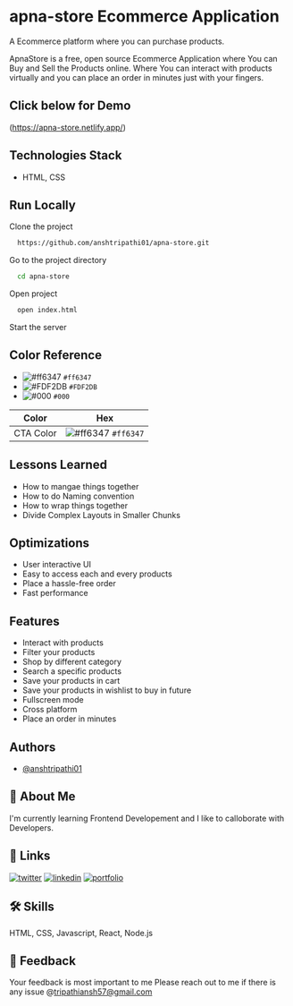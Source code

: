 # apna-store Ecommerce Application
A Ecommerce platform where you can purchase products.

ApnaStore is a free, open source Ecommerce Application where You can Buy and Sell the Products online. 
Where You can interact with products virtually and you can place an order in minutes just with your fingers.

## Click below for Demo

(https://apna-store.netlify.app/)

## Technologies Stack

- HTML, CSS


## Run Locally

Clone the project

```bash
  https://github.com/anshtripathi01/apna-store.git
```

Go to the project directory

```bash
  cd apna-store
```

Open project

```bash
  open index.html
```

Start the server

## Color Reference
- ![#ff6347](https://via.placeholder.com/15/ff6347/000000?text=+) `#ff6347`
- ![#FDF2DB](https://via.placeholder.com/15/FDF2DB/000000?text=+) `#FDF2DB`
- ![#000](https://via.placeholder.com/15/000/000000?text=+) `#000`


| Color             | Hex                                                                |
| ----------------- | ------------------------------------------------------------------ |
| CTA Color | ![#ff6347](https://via.placeholder.com/15/ff6347/000000?text=+) `#ff6347`|


## Lessons Learned 
- How to mangae things together
- How to do Naming convention
- How to wrap things together
- Divide Complex Layouts in Smaller Chunks


## Optimizations

- User interactive UI
- Easy to access each and every products
- Place a hassle-free order
- Fast performance



## Features

- Interact with products
- Filter your products
- Shop by different category
- Search a specific products
- Save your products in cart
- Save your products in wishlist to buy in future
- Fullscreen mode
- Cross platform
- Place an order in minutes

## Authors
- [@anshtripathi01](https://www.github.com/anshtripathi01)

## 🚀 About Me
I'm currently learning Frontend Developement and I like to calloborate with Developers.


## 🔗 Links
[![twitter](https://img.shields.io/badge/twitter-1DA1F2?style=for-the-badge&logo=twitter&logoColor=white)](https://twitter.com/ansh_tripathi01)
[![linkedin](https://img.shields.io/badge/linkedin-0A66C2?style=for-the-badge&logo=linkedin&logoColor=white)](https://www.linkedin.com/in/anshtripathi01/)
[![portfolio](https://img.shields.io/badge/my_portfolio-000?style=for-the-badge&logo=ko-fi&logoColor=white)](https://anshtripathi-portfolio.netlify.app/)


## 🛠 Skills
HTML, CSS, Javascript, React, Node.js

## 📝 Feedback
Your feedback is most important to me Please reach out to me if there is any issue @tripathiansh57@gmail.com
